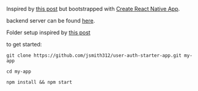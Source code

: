 Inspired by [this post](https://medium.com/@alexmngn/the-essential-boilerplate-to-authenticate-users-on-your-react-native-app-f7a8e0e04a42) but bootstrapped with [Create React Native App](https://github.com/react-community/create-react-native-app).

backend server can be found [here](https://github.com/jsmith312/my-server).

Folder setup inspired by [this post](https://medium.com/@alexmngn/how-to-better-organize-your-react-applications-2fd3ea1920f1#.ce34x2leb)

to get started: 

`git clone https://github.com/jsmith312/user-auth-starter-app.git my-app`

`cd my-app`

`npm install && npm start`
